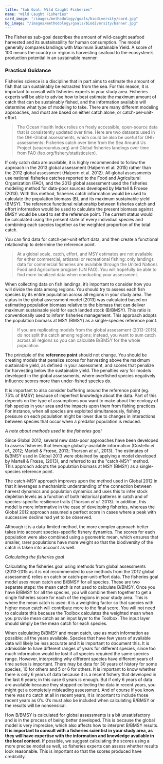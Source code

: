 ```yaml
---
title: "Sub Goal: Wild Caught Fisheries"
name: "Wild Caught Fisheries"
card_image: "/images/methodology/goals/biodiversity/card.jpg"
bg_image: "/images/methodology/goals/biodiversity/banner.jpg"
---
```


The Fisheries sub-goal describes the amount of wild-caught seafood harvested and its sustainability for human consumption. The model generally compares landings with Maximum Sustainable Yield. A score of 100 means the country or region is harvesting seafood to the ecosystem’s production potential in an sustainable manner.

### Practical Guidance

Fisheries science is a discipline that in part aims to estimate the amount of fish that can sustainably be extracted from the sea. For this reason, it is important to consult with fisheries experts in your study area. Fisheries experts will be able to advise how to best estimate the maximum amount of catch that can be sustainably fished, and the information available will determine what type of modeling to take. There are many different modeling approaches, and most are based on either catch alone, or catch-per-unit-effort.

> The Ocean Health Index relies on freely accessible, open-source data that is consistently updated over time. Here are two datasets used in the OHI-Global assessments, which could be also be useful for OHI+ assessments: Fisheries catch over time from the Sea Around Us Project (seaaroundus.org) and Global fisheries landings over time from FAO (fao.org/fishery/statistics/en).

If only catch data are available, it is highly recommended to follow the approach in the 2013 global assessment (Halpern et al. 2015) rather than the 2012 global assessment (Halpern et al. 2012). All global assessments use national fisheries catches reported to the Food and Agricultural Organization (FAO), and the 2013 global assessment used the fisheries modeling method for data-poor sources developed by Martell & Froese (2013). With this method, fisheries catch information would be used to calculate the population biomass (B), and its maximum sustainable yield (BMSY). The reference functional relationship between fisheries catch and effort information would be used to calculate the present biomass against BMSY would be used to set the reference point. The current status would be calculated using the present state of every individual species and combining each species together as the weighted proportion of the total catch.

You can find data for catch-per-unit effort data, and then create a functional relationship to determine the reference point.

> At a global scale, catch, effort, and MSY estimates are not available for either commercial, artisanal or recreational fishing: only landings data for commercial fisheries are available through the United Nations Food and Agriculture program (UN FAO). You will hopefully be able to find more localized data when conducting your assessment.

When collecting data on fish landings, it’s important to consider how you will divide the data among regions. You should try to assess each fish species by its entire population across all regions in your study area. The status in the global assessment model (2013) was calculated based on estimating population biomass relative to the biomass that can deliver maximum sustainable yield for each landed stock (B/BMSY). This ratio is conventionally used to inform fisheries management. This approach adopts the population biomass at MSY (BMSY) as a single-species reference point.

> If you are replicating models from the global assessment (2013-2015), do not split the catch among regions; instead, you want to sum catch across all regions so you can calculate B/BMSY for the whole population.

The principle of the **reference point** should not change. You should be creating models that penalize scores for harvesting above the maximum sustainable yield, as defined in your assessment, and scores that penalize for harvesting below the sustainable yield. The penalties vary for models developed in the global assessments, where overfished species negatively influence scores more than under-fished species do.

It is important to also consider buffering around the reference point (eg. 75% of BMSY) because of imperfect knowledge about the data. Part of this depends on the type of assumptions you want to make about the ecology of fish species in your area and the impacts upon them from fishing practices. For instance, when all species are exploited simultaneously, fishing pressure on each population might be lower due to changes in interactions between species that occur when a predator population is reduced.

_A note about methods used in the fisheries goal_

Since Global 2012, several new data-poor approaches have been developed to assess fisheries that leverage globally-available information (Costello *et al*., 2012; Martell & Frœse, 2013; Thorson *et al*., 2013). The estimates of B/BMSY used in Global 2013 were obtained by applying a model developed by Martell & Frœse, (2013), and referred to as the “catch-MSY” method. This approach adopts the population biomass at MSY (BMSY) as a single-species reference point.

The catch-MSY approach improves upon the method used in Global 2012 in that it leverages a mechanistic understanding of the connection between harvest dynamics and population dynamics and uses this to infer stock depletion levels as a function of both historical patterns in catch and of species-specific resilience traits (Thorson *et al*. 2013). In addition, this model is more informative in the case of developing fisheries, whereas the Global 2012 approach assumed a perfect score in cases where a peak with successive decline had yet to be observed.

Although it is a data-limited method, the more complex approach better takes into account species-specific fishery dynamics. The scores for each population were also combined using a geometric mean, which ensures that smaller, rarer populations have more weight so that the biodiversity of the catch is taken into account as well.

_Calculating the fisheries goal_

Calculating the fisheries goal using methods from global assessments (2013-2015 as it is not recommended to use methods from the 2012 global assessment) relies on catch or catch-per-unit-effort data. The fisheries goal model uses mean catch and B/BMSY for all species. These are two separate steps: the mean catch is not used to calculate B/BMSY. Once you have B/BMSY for all the species, you will combine them together to get a single fisheries score for each of the regions in your study area. This is where the mean catch is used: it is a weighting factor so that species with higher mean catch will contribute more to the final score. You will not need to calculate this because the Toolbox calculates the weighted mean when you provide mean catch as an input layer to the Toolbox. The input layer should simply be the mean catch for each species.

When calculating B/BMSY and mean catch, use as much information as possible: all the years available. Species that have few years of available data will likely be less accurate and it is important to document this. It is admissible to have different ranges of years for different species, since too much information would be lost if all species required the same species range. However, interpreting why different species have different years of time series is important. There may be data for 30 years of history for some species, 10 for others and 5 or 6 for others. It is important to know whether there is only 6 years of data because it is a recent fishery that developed in the last 6 years; in this case 6 years is enough. But if only 6 years of data are available because they stopped collecting the data in recent years, you might get a completely misleading assessment. And of course if you know there was no catch at all in recent years, it is important to include those recent years as 0’s. 0’s must also be included when calculating B/BMSY or the results will be nonsensical.

How B/BMSY is calculated for global assessments is a bit unsatisfactory and is in the process of being better developed. This is because the global model is very imprecise, which also affects how to interpret B/BMSY results. **It is important to consult with a fisheries scientist in your study area, as they will have expertise with the information and knowledge available in the local context**. If possible, we suggest calculating the scores using a more precise model as well, so fisheries experts can assess whether results look reasonable. This is important so that the scores produced have credibility.

